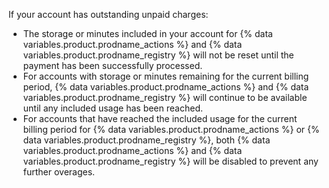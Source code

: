 If your account has outstanding unpaid charges:

- The storage or minutes included in your account for {% data variables.product.prodname_actions %} and {% data variables.product.prodname_registry %} will not be reset until the payment has been successfully processed.
- For accounts with storage or minutes remaining for the current billing period, {% data variables.product.prodname_actions %} and {% data variables.product.prodname_registry %} will continue to be available until any included usage has been reached.
- For accounts that have reached the included usage for the current billing period for {% data variables.product.prodname_actions %} or {% data variables.product.prodname_registry %}, both {% data variables.product.prodname_actions %} and {% data variables.product.prodname_registry %} will be disabled to prevent any further overages.

